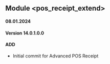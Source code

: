 ## Module <pos_receipt_extend>

#### 08.01.2024
#### Version 14.0.1.0.0
#### ADD
- Initial commit for Advanced POS Receipt
 